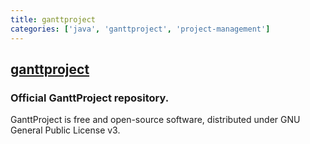 ```yaml
---
title: ganttproject
categories: ['java', 'ganttproject', 'project-management']
---
```

## [ganttproject](https://github.com/bardsoftware/ganttproject)

### Official GanttProject repository.

GanttProject is free and open-source software, distributed under GNU General Public License v3.

